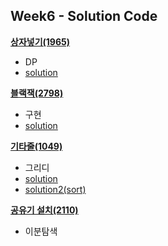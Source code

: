 ## Week6 - Solution Code

[**상자넣기(1965)**](https://www.acmicpc.net/problem/1965)

* DP
* [solution](https://github.com/BBBOMi/Algorithms-New/blob/master/week6/dp/Main_1965.java)



[**블랙잭(2798)**](https://www.acmicpc.net/problem/2798)

* 구현
* [solution](https://github.com/BBBOMi/Algorithms-New/blob/master/week6/implementation/Main_2798.java)



[**기타줄(1049)**](https://www.acmicpc.net/problem/1049)

* 그리디
* [solution](https://github.com/BBBOMi/Algorithms-New/blob/master/week6/greedy/Main_1049.java)
* [solution2(sort)](https://github.com/BBBOMi/Algorithms-New/blob/master/week6/greedy/Main_1049b.java)



[**공유기 설치(2110)**](https://www.acmicpc.net/problem/2110)

* 이분탐색